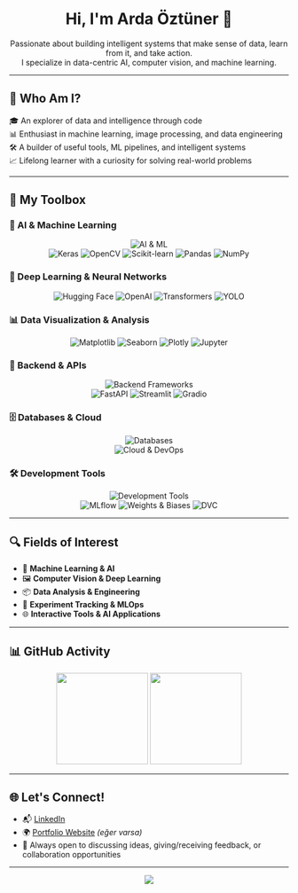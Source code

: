 <h1 align="center">Hi, I'm Arda Öztüner 👋</h1>
<p align="center">
  Passionate about building intelligent systems that make sense of data, learn from it, and take action.
  <br>
  I specialize in data-centric AI, computer vision, and machine learning.
</p>

---

## 🌟 Who Am I?
🎓 An explorer of data and intelligence through code  
📊 Enthusiast in machine learning, image processing, and data engineering  
🛠️ A builder of useful tools, ML pipelines, and intelligent systems  
📈 Lifelong learner with a curiosity for solving real-world problems  

---

## 💼 My Toolbox

### 🤖 AI & Machine Learning
<p align="center">
  <img src="https://skillicons.dev/icons?i=python,tensorflow,pytorch,sklearn" alt="AI & ML"/>
  <br>
  <img src="https://img.shields.io/badge/Keras-D00000?style=for-the-badge&logo=keras&logoColor=white" alt="Keras"/>
  <img src="https://img.shields.io/badge/OpenCV-5C3EE8?style=for-the-badge&logo=opencv&logoColor=white" alt="OpenCV"/>
  <img src="https://img.shields.io/badge/scikit--learn-F7931E?style=for-the-badge&logo=scikit-learn&logoColor=white" alt="Scikit-learn"/>
  <img src="https://img.shields.io/badge/Pandas-150458?style=for-the-badge&logo=pandas&logoColor=white" alt="Pandas"/>
  <img src="https://img.shields.io/badge/NumPy-013243?style=for-the-badge&logo=numpy&logoColor=white" alt="NumPy"/>
</p>

### 🧠 Deep Learning & Neural Networks
<p align="center">
  <img src="https://img.shields.io/badge/Hugging%20Face-FFD21E?style=for-the-badge&logo=huggingface&logoColor=black" alt="Hugging Face"/>
  <img src="https://img.shields.io/badge/OpenAI-412991?style=for-the-badge&logo=openai&logoColor=white" alt="OpenAI"/>
  <img src="https://img.shields.io/badge/Transformers-FF6F00?style=for-the-badge&logo=transformers&logoColor=white" alt="Transformers"/>
  <img src="https://img.shields.io/badge/YOLO-00FFFF?style=for-the-badge&logo=yolo&logoColor=black" alt="YOLO"/>
</p>

### 📊 Data Visualization & Analysis
<p align="center">
  <img src="https://img.shields.io/badge/Matplotlib-11557C?style=for-the-badge&logo=matplotlib&logoColor=white" alt="Matplotlib"/>
  <img src="https://img.shields.io/badge/Seaborn-3776AB?style=for-the-badge&logo=seaborn&logoColor=white" alt="Seaborn"/>
  <img src="https://img.shields.io/badge/Plotly-3F4F75?style=for-the-badge&logo=plotly&logoColor=white" alt="Plotly"/>
  <img src="https://img.shields.io/badge/Jupyter-F37626?style=for-the-badge&logo=jupyter&logoColor=white" alt="Jupyter"/>
</p>

### 🚀 Backend & APIs
<p align="center">
  <img src="https://skillicons.dev/icons?i=fastapi,flask,django" alt="Backend Frameworks"/>
  <br>
  <img src="https://img.shields.io/badge/FastAPI-009688?style=for-the-badge&logo=fastapi&logoColor=white" alt="FastAPI"/>
  <img src="https://img.shields.io/badge/Streamlit-FF4B4B?style=for-the-badge&logo=streamlit&logoColor=white" alt="Streamlit"/>
  <img src="https://img.shields.io/badge/Gradio-FFA500?style=for-the-badge&logo=gradio&logoColor=white" alt="Gradio"/>
</p>

### 🗄️ Databases & Cloud
<p align="center">
  <img src="https://skillicons.dev/icons?i=postgresql,mysql,mongodb,redis" alt="Databases"/>
  <br>
  <img src="https://skillicons.dev/icons?i=aws,gcp,azure,docker" alt="Cloud & DevOps"/>
</p>

### 🛠️ Development Tools
<p align="center">
  <img src="https://skillicons.dev/icons?i=git,github,vscode,linux,java" alt="Development Tools"/>
  <br>
  <img src="https://img.shields.io/badge/MLflow-0194E2?style=for-the-badge&logo=mlflow&logoColor=white" alt="MLflow"/>
  <img src="https://img.shields.io/badge/Weights%20&%20Biases-FFBE00?style=for-the-badge&logo=weightsandbiases&logoColor=black" alt="Weights & Biases"/>
  <img src="https://img.shields.io/badge/DVC-13ADC7?style=for-the-badge&logo=dvc&logoColor=white" alt="DVC"/>
</p>

---

## 🔍 Fields of Interest
- 🤖 **Machine Learning & AI**  
- 🖼️ **Computer Vision & Deep Learning**  
- 📦 **Data Analysis & Engineering**  
- 🧪 **Experiment Tracking & MLOps**  
- 🌐 **Interactive Tools & AI Applications**  

---

## 📊 GitHub Activity
<p align="center">
  <img src="https://github-readme-stats.vercel.app/api?username=arda92a&show_icons=true&theme=default&count_private=true" height="165">
  <img src="https://github-readme-stats.vercel.app/api/top-langs/?username=arda92a&layout=compact&hide=html,css" height="165">
</p>

---

## 🌐 Let's Connect!
- 📬 [LinkedIn](https://www.linkedin.com/in/arda-%C3%B6zt%C3%BCner)  
- 🌍 [Portfolio Website](https://ardaoztuner.com) *(eğer varsa)*  
- 💬 Always open to discussing ideas, giving/receiving feedback, or collaboration opportunities

---

<p align="center">
  <img src="https://capsule-render.vercel.app/api?type=waving&color=gradient&height=120&section=footer"/>
</p>
